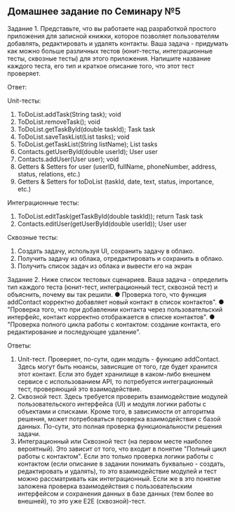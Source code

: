 ## Домашнее задание по Семинару №5
Задание 1. Представьте, что вы работаете над разработкой простого приложения для записной книжки,
которое позволяет пользователям добавлять, редактировать и удалять контакты.
Ваша задача - придумать как можно больше различных тестов (юнит-тесты, интеграционные тесты,
сквозные тесты) для этого приложения. Напишите название каждого теста, его тип и краткое описание того,
что этот тест проверяет.

Ответ:

Unit-тесты:
1. ToDoList.addTask(String task); void
2. ToDoList.removeTask(); void
3. ToDoList.getTaskById(double taskId); Task task
4. ToDoList.saveTaskList(List<Task> tasks); void
5. ToDoList.getTaskList(String listName); List<Task> tasks
6. Contacts.getUserById(double userId); User user
7. Contacts.addUser(User user); void
8. Getters & Setters for user (userID, fullName, phoneNumber, address, status, relations, etc.)
9. Getters & Setters for toDoList (taskId, date, text, status, importance, etc.)

Интеграционные тесты:
1. ToDoList.editTask(getTaskById(double taskId)); return Task task
2. Contacts.editUser(getUserById(double userId)); User user

Сквозные тесты:
1. Создать задачу, используя UI, сохранить задачу в облако.
2. Получить задачу из облака, отредактировать и сохранить в облако.
3. Получить список задач из облака и вывести его на экран

Задание 2. Ниже список тестовых сценариев. Ваша задача - определить тип каждого теста (юнит-тест,
интеграционный тест, сквозной тест) и объяснить, почему вы так решили.
● Проверка того, что функция addContact корректно добавляет новый контакт в список контактов".
● "Проверка того, что при добавлении контакта через пользовательский интерфейс, контакт корректно
отображается в списке контактов".
● "Проверка полного цикла работы с контактом: создание контакта, его редактирование и
последующее удаление".

Ответы:
1. Unit-тест. Проверяет, по-сути, один модуль - функцию addContact. Здесь могут быть нюансы, зависящие от того, где будет хранится этот контакт. Если это будет хранилище в каком-либо внешнем сервисе с использованием API, то потребуется интеграционный тест, проверяющий это взаимодействие.
2. Сквозной тест. Здесь требуется проверить взаимодействие модулей пользовательского интерфейса (UI) и модуля логики работы с объектами и списками. Кроме того, в зависимости от алгоритма решения, может потребоваться проверка взаимодействия с базой данных. По-сути, это полная проверка функциональности решения задачи.
3. Интеграционный или Сквозной тест (на первом месте наиболее вероятный). Это зависит от того, что входит в понятие "Полный цикл работы с контактом". Если это только проверка логики работы с контактом (если описание в задании понимать буквально - создать, редактировать и удалять), то это взаимодействие модулей и тест можно рассматривать как интеграционный. Если же в это понятие заложена проверка взаимодействия с пользовательским интерфейсом и сохранения данных в базе данных (тем более во внешней), то это уже E2E (сквозной)-тест. 
